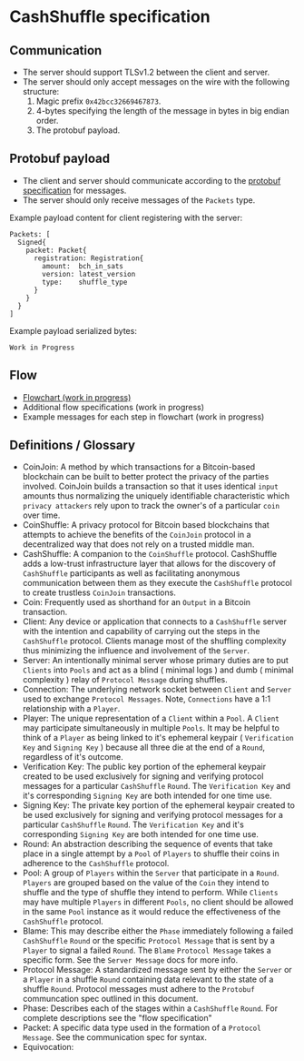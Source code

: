 # CashShuffle specification

## Communication

- The server should support TLSv1.2 between the client and server.
- The server should only accept messages on the wire with the following structure:
  1. Magic prefix `0x42bcc32669467873`.
  2. 4-bytes specifying the length of the message in bytes in big endian order.
  3. The protobuf payload.

## Protobuf payload

- The client and server should communicate according to the [protobuf specification](https://github.com/Electron-Cash/Electron-Cash/blob/master/plugins/shuffle/protobuf/message.proto) for messages.
- The server should only receive messages of the `Packets` type.

Example payload content for client registering with the server:

```
Packets: [
  Signed{
    packet: Packet{
      registration: Registration{
        amount:  bch_in_sats
        version: latest_version
        type:    shuffle_type
      }
    }
  }
]
```

Example payload serialized bytes:

```
Work in Progress
```

## Flow

- [Flowchart (work in progress)](https://github.com/Electron-Cash/Electron-Cash/wiki/CashShuffle-Protocol-Flowcharts)
- Additional flow specifications (work in progress)
- Example messages for each step in flowchart (work in progress)

## Definitions / Glossary

- CoinJoin: A method by which transactions for a Bitcoin-based blockchain can be built to better protect the privacy of the parties involved. CoinJoin builds a transaction so that it uses identical `input` amounts thus normalizing the uniquely identifiable characteristic which `privacy attackers` rely upon to track the owner's of a particular `coin` over time.
- CoinShuffle: A privacy protocol for Bitcoin based blockchains that attempts to achieve the benefits of the `CoinJoin` protocol in a decentralized way that does not rely on a trusted middle man.
- CashShuffle: A companion to the `CoinShuffle` protocol. CashShuffle adds a low-trust infrastructure layer that allows for the discovery of `CashShuffle` participants as well as facilitating anonymous communication between them as they execute the `CashShuffle` protocol to create trustless `CoinJoin` transactions.
- Coin: Frequently used as shorthand for an `Output` in a Bitcoin transaction.
- Client: Any device or application that connects to a `CashShuffle` server with the intention and capability of carrying out the steps in the `CashShuffle` protocol. Clients manage most of the shuffling complexity thus minimizing the influence and involvement of the `Server`.
- Server: An intentionally minimal server whose primary duties are to put `Clients` into `Pools` and act as a blind ( minimal logs ) and dumb ( minimal complexity ) relay of `Protocol Message` during shuffles.
- Connection: The underlying network socket between `Client` and `Server` used to exchange `Protocol Messages`. Note, `Connections` have a 1:1 relationship with a `Player`.
- Player: The unique representation of a `Client` within a `Pool`. A `Client` may participate simultaneously in multiple `Pools`. It may be helpful to think of a `Player` as being linked to it's ephemeral keypair ( `Verification Key` and `Signing Key` ) because all three die at the end of a `Round`, regardless of it's outcome.
- Verification Key: The public key portion of the ephemeral keypair created to be used exclusively for signing and verifying protocol messages for a particular `CashShuffle` `Round`. The `Verification Key` and it's corresponding `Signing Key` are both intended for one time use.
- Signing Key: The private key portion of the ephemeral keypair created to be used exclusively for signing and verifying protocol messages for a particular `CashShuffle` `Round`. The `Verification Key` and it's corresponding `Signing Key` are both intended for one time use.
- Round: An abstraction describing the sequence of events that take place in a single attempt by a `Pool` of `Players` to shuffle their coins in adherence to the `CashShuffle` protocol.
- Pool: A group of `Players` within the `Server` that participate in a `Round`. `Players` are grouped based on the value of the `Coin` they intend to shuffle and the type of shuffle they intend to perform. While `Clients` may have multiple `Players` in different `Pools`, no client should be allowed in the same `Pool` instance as it would reduce the effectiveness of the `CashShuffle` protocol.
- Blame: This may describe either the `Phase` immediately following a failed `CashShuffle` `Round` or the specific `Protocol Message` that is sent by a `Player` to signal a failed `Round`. The `Blame` `Protocol Message` takes a specific form. See the `Server Message` docs for more info.
- Protocol Message: A standardized message sent by either the `Server` or a `Player` in a shuffle `Round` containing data relevant to the state of a shuffle `Round`. Protocol messages must adhere to the `Protobuf` communcation spec outlined in this document.
- Phase: Describes each of the stages within a `CashShuffle` `Round`. For complete descriptions see the "flow specification"
- Packet: A specific data type used in the formation of a `Protocol Message`. See the communication spec for syntax.
- Equivocation: 


